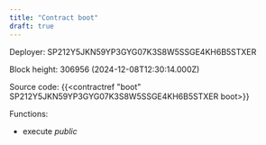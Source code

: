 ```yaml
---
title: "Contract boot"
draft: true
---
```

Deployer: SP212Y5JKN59YP3GYG07K3S8W5SSGE4KH6B5STXER


 



Block height: 306956 (2024-12-08T12:30:14.000Z)

Source code: {{<contractref "boot" SP212Y5JKN59YP3GYG07K3S8W5SSGE4KH6B5STXER boot>}}

Functions:

* execute _public_
